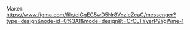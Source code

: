 Макет: https://www.figma.com/file/eiGgEC5wD5Nr8VczIeZcaC/messenger?type=design&node-id=0%3A1&mode=design&t=OrCLTYyerP9YgWme-1
